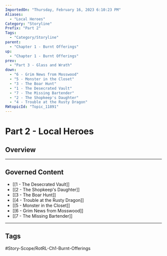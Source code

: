 ```yaml
---
ImportedOn: "Thursday, February 16, 2023 6:10:23 PM"
Aliases:
  - "Local Heroes"
Category: "Storyline"
Prefix: "Part 2"
Tags:
  - "Category/Storyline"
parent:
  - "Chapter 1 - Burnt Offerings"
up:
  - "Chapter 1 - Burnt Offerings"
prev:
  - "Part 3 - Glass and Wrath"
down:
  - "6 - Grim News from Mosswood"
  - "5 - Monster in the Closet"
  - "3 - The Boar Hunt"
  - "1 - The Desecrated Vault"
  - "7 - The Missing Bartender"
  - "2 - The Shopkeep's Daughter"
  - "4 - Trouble at the Rusty Dragon"
RWtopicId: "Topic_11891"
---
```

# Part 2 - Local Heroes
## Overview
---
## Governed Content
- [[1 - The Desecrated Vault]]
- [[2 - The Shopkeep's Daughter]]
- [[3 - The Boar Hunt]]
- [[4 - Trouble at the Rusty Dragon]]
- [[5 - Monster in the Closet]]
- [[6 - Grim News from Mosswood]]
- [[7 - The Missing Bartender]]


---
## Tags
#Story-Scope/RotRL-Ch1-Burnt-Offerings

